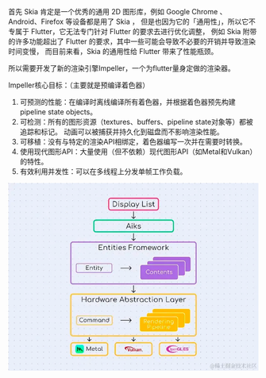 首先 Skia 肯定是一个优秀的通用 2D 图形库，例如 Google Chrome 、Android、Firefox 等设备都是用了 Skia ，
但是也因为它的「通用性」，所以它不专属于 Flutter，它无法专门针对 Flutter 的要求去进行优化调整，
例如 Skia 附带的许多功能超出了 Flutter 的要求，其中一些可能会导致不必要的开销并导致渲染时间变慢，
而目前来看，Skia 的通用性给 Flutter 带来了性能瓶颈。


所以需要开发了新的渲染引擎Impeller，一个为flutter量身定做的渲染器。


Impeller核心目标：（主要就是预编译着色器）
1. 可预测的性能：在编译时离线编译所有着色器，并根据着色器预先构建 pipeline state objects。
2. 可检测：所有的图形资源（textures、buffers、pipeline state对象等）都被追踪和标记。
动画可以被捕获并持久化到磁盘而不影响渲染性能。
3. 可移植：没有与特定的渲染API相绑定，着色器编写一次并在需要时转换。
4. 使用现代图形API：大量使用（但不依赖）现代图形API（如Metal和Vulkan）的特性。
5. 有效利用并发性：可以在多线程上分发单帧工作负载。


![img.png](images/image1.png)